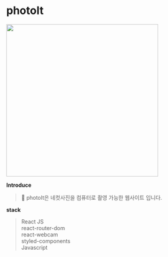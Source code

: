 # photoIt

<img src="https://github.com/user-attachments/assets/f80e761c-fad9-4f90-8ee6-aa84c7eff2a6" style="width:400px; height:400px; border:1px solid #ccccc;"/>
<br>

**Introduce**
>📸 photoIt은 네컷사진을 컴퓨터로 촬영 가능한 웹사이트 입니다.

**stack**
>React JS <br>
>react-router-dom<br>
>react-webcam<br>
>styled-components<br>
>Javascript<br>

